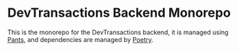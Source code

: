# DevTransactions Backend Monorepo

This is the monorepo for the DevTransactions backend, it is managed using [Pants](https://www.pantsbuild.org/), and dependencies are managed by [Poetry](https://python-poetry.org/).



